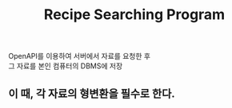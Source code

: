﻿---
layout: post
title:  "Recipe Searching Program"
categories: jekyll update
img: art5.png
---
 

OpenAPI를 이용하여 서버에서 자료를 요청한 후    
그 자료를 본인 컴퓨터의 DBMS에 저장   

이 때, 각 자료의 형변환을 필수로 한다.
---